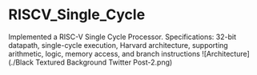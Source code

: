# RISCV_Single_Cycle
Implemented a RISC-V Single Cycle Processor. Specifications: 32-bit datapath, single-cycle execution, Harvard architecture, supporting arithmetic, logic, memory access, and branch instructions
![Architecture](./Black Textured Background Twitter Post-2.png)
